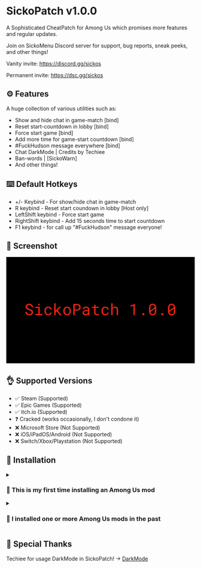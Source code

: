 # SickoPatch v1.0.0
A Sophisticated CheatPatch for Among Us which promises more features and regular updates.

Join on SickoMenu Discord server for support, bug reports, sneak peeks, and other things!

Vanity invite: https://discord.gg/sickos

Permanent invite: https://dsc.gg/sickos

## ⚙️ Features
A huge collection of various utilities such as:
- Show and hide chat in game-match [bind]
- Reset start-countdown in lobby [bind]
- Force start game [bind]
- Add more time for game-start countdown [bind]
- #FuckHudson message everywhere [bind]
- Chat DarkMode | Credits by Techiee
- Ban-words | [SickoWarn]
- And other things!

## ⌨️ Default Hotkeys
- +/- Keybind - For show/hide chat in game-match
- R keybind - Reset start coundown in lobby [Host only]
- LeftShift keybind - Force start game
- RightShift keybind - Add 15 seconds time to start countdown
- F1 keybind - for call up "#FuckHudson" message everyone!

## 📸 Screenshot
<p align="center">
   <img src="SickoPatch 1.0.0.png">
</p>

## 👌 Supported Versions
- ✅ Steam (Supported)
- ✅ Epic Games (Supported)
- ✅ itch.io (Supported)
- ❓ Cracked (works occasionally, I don't condone it)
- ❌ Microsoft Store (Not Supported)
- ❌ iOS/iPadOS/Android (Not Supported)
- ❌ Switch/Xbox/Playstation (Not Supported)

## 💾 Installation
<details>
  <summary><h3>👶 This is my first time installing an Among Us mod</h3></summary>

## Windows
- Download `SickoPatch.1.0.0.zip` from the latest release found -> [here](https://github.com/Luckyheat/SickoPatch/releases/tag/Release).

- Extract the contents of the zip into your Among Us folder.

   
- Launch Among Us. The first launch will take **MUCH** longer, so don't worry if you have to wait a few minutes.

  
</details>


<details>

  <summary><h3>👴 I installed one or more Among Us mods in the past</h3></summary>

## Windows
- You should see a folder called `BepInEx` inside your Among Us folder. 
- Download `SickoPatch.dll` from the -> [latest release](https://github.com/Luckyheat/SickoPatch/releases/tag/Release), place it into `BepInEx/plugins` and launch Among Us.
</details>


## 🙏 Special Thanks
Techiee for usage DarkMode in SickoPatch! -> [DarkMode](<https://github.com/the-real-techiee/DarkModeAU>)

